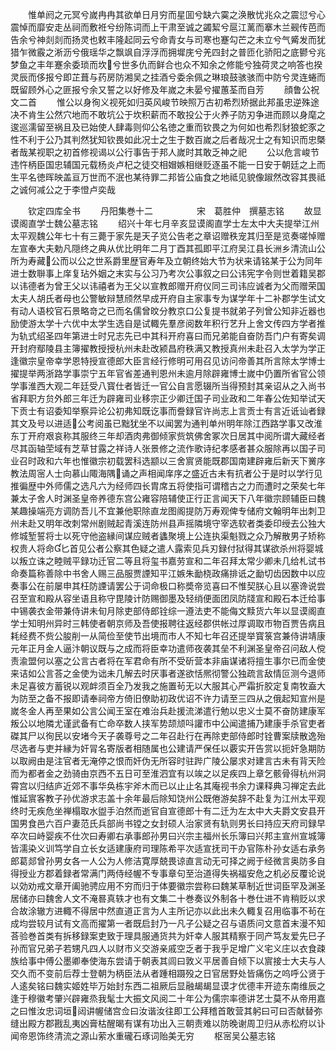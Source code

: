 <!-- { "loadSidebar": true } -->
　　惟单阏之元冥兮嵗冉冉其欲单日月穷而星囬兮缺六霙之涣散忧兆众之震愆兮心震悼而靡安走丛祠而敷袵兮纷陈词而上干肃至诚之蠲絜兮扈江蓠而搴木兰觋传芭而告余兮神剡剡而扬灵也敕丰隆起同云兮命青女与司寒也蹇勾芒之未立兮气觱发而犹猎乍微霰之淅沥兮俄瑶华之飘飒自浮浮而拥墀庑兮羌四封之普匝化骄阳之底鬰兮兆梦鱼之丰年蹇余委琐而坎兮世多仇而鲜合也众不知余之修能兮独荷灵之响答也揆灵辰而侈报兮即芷葺与药房防湘吴之挂酒兮委余佩之琳琅鼓骇骇而中防兮灵连蜷而既留顾外心之匪报兮余又誓之以好修及年嵗之未晏兮擢蕙荃而自芳
　　顔鲁公祝文二首
　　惟公以身徇义视死如归英风峻节映照万古初希烈矫据此邦虽忠逆殊途决不肯生公然穴地而不敢坑公于坎积薪而不敢投公于火养子防刃争进而顾以身麾之逡巡濡留至祸且及已始使人肆毒则仰公名徳之重而钦畏之为何如也希烈豺狼蛇豕之性不利于公乃其判然犹知钦畏如此况士之生于数百嵗之后者哉况士之有知识而忠槩者哉某视职之初首修视谒以公行事告于邦人嵗时其敢乏神之祀
　　公以危言峻节违忤柄臣国忠辅国元载杨炎卢杞之徒交相媢嫉相继贬逐虽不能一日安于朝廷之上而生平名徳晖映盖亘万世而不泯也某待罪二邦皆公庙食之地祗见貌像踧然改容其畏祗之诚何减公之于李憕卢奕哉









　　钦定四库全书
　　丹阳集巻十二　　　　　宋　葛胜仲　撰墓志铭
　　故显谟阁直学士魏公墓志铭
　　绍兴十年七月辛亥显谟阁直学士左太中大夫提举江州太平观魏公年七十有三薨于家先是天子览公告老之章诏赠秩宠其归至是览奏嗟悼赠左宣奉大夫勅凡隠终之典从优比明年二月丁酉其孤即平江府吴江县长洲乡清流山公所为寿藏公而以公之世系爵里歴官寿年及立朝终始大节为状来请铭某于公为同年进士数聨事上庠复玷外姻之末实与公习乃考次公事叙之曰公讳宪字令则世着籍吴郡以讳德者为曾王父以讳禧者为王父以宣教郎赠开府仪同三司讳应诚者为父而赠荣国太夫人胡氏者母也公警敏辩慧颀然早成开府自主家事专为谋学年十二补郡学生试文有动人语校官石景略竒之已而名儒曾旼分教京口公复提书就弟子列曾公知非近器也励使游太学十六优中太学生选自是试輙先羣彦阅数年积行艺升上舍文传四方学者推为轨式绍圣四年第进士时兄志先已中其科开府喜曰而兄弟能自奋防吾门户有寄矣调开封府鄢陵县主簿擢教授授杭州未赴改颍昌府秩满又教授真州未赴召入太学为学正逢徽宗皇帝幸学恩特授宣德郎大臣言经行修明可用召见访问帝善其所言除太学博士擢提举两浙路学事崇宁五年官省差通判恩州未逾月除辟雍博士嵗中仍置所省官公领学事淮西大观二年廷受八寳仕者皆迁一官公自言愿辍所当得预封其亲诏从之入尚书省拜职方贠外郎三年迁为辟雍司业移宗正少卿迁国子司业政和二年春公佐知举试天下贡士有诏委知举察异论公初弗知既讫事而誊録官许尚志上言贡士有言近诋讪者録其文及号以进适公考阅虽已黜犹坐不以闻罢为通判单州明年除江西路学事又改淮东丁开府艰哀称其服终三年却酒肉弗御倾家赀筑佛舍冢次日居其中阅所谓大藏经者尽其函轴茔域有芝草甘露之祥诗人张景修之流作歌诗纪孝感者甚众服除再以国子司业召时政和六年也惟徽宗初载罢科选颛以三舍賔贤能既郡国南建辟雍后新天下黉序教法周宻人士向慕山陬海隅诵之声相闻庠序之盛近古未有抗者公于是时以学行见推徧歴中外师儒之选凡六为经师四长胄席五将使指可谓稽古之力而遭时之荣矣七年兼太子舍人时渊圣皇帝养德东宫公雍容陪辅使正行正言闻天下八年徽宗顾辅臣曰魏某趣操端亮方调防吾儿不宜兼他职除直龙图阁提防万寿观俾专储府文翰明年出刺卫州未赴又明年改刺常州剧贼起青溪连防州县声摇隣境守宰选软者类委印绶去公独大修城堑誓将士以死守他盗縁间谋应贼者蠭聚境上公连执渠魁戮之众乃解散男子矫称权贵人将命匕首见公者公察其色疑之遣人露索见兵刃録付狱得其谋欲杀州将婴城以叛立诛之睦贼平録功迁官二等且将玺书嘉劳宣和二年召拜太常少卿未几给札试书命奏篇称善除中书舍人赐三品服贾諲知平江嫉朱勔桡政痛排诋之勔切齿因数中以应奏事公在前屡申其枉防諲请罢公于词命极口称奬帝览喜曰不惟契朕心且以塞谗说尝召至宣和殿从容坐语且称守毘陵计防赐御墨及轻绡便面团凤防牋宣和殿石本迁给事中锡袭衣金带兼侍讲未旬月除吏部侍郎铨综一遵法吏不能侮文黩货六年以显谟阁直学士知明州异时三韩使者朝京师及吾使报聘往返经郡供帐过厚调取市物百贾告病且耗经费不赀公朘削一从简俭至使节出境而市人不知七年召还提举寳箓宫兼侍讲靖康元年正月金人逼汴朝议既与之成而将臣幸功遣师夜袭其垒不利渊圣皇帝召问敌人傥责渝盟何以塞之公言古者将在军君命有所不受斫营本非庙谋诸将擅生事尔已而金使来诘如公言荅之金使为诎未几解去时厌事者遂欲恬熈彻警公独疏言敌情叵测今退师未足喜彼方蓄锐以观衅须百全乃发我之施置茍无以大服其心严霜折胶定复南牧盍大为防至之备不报即请奉祠帝方倚旧僚助初政优诏不许力请至三四从之俄起知宣州是嵗冬金人再至果如公言公闻王室在难治兵赴援流涕遣行勉以忠义士莫不奋防建康军叛公以地隣尤谨武备有亡命卒数人挟军势颉颃呌讙市中公闻遣捕乃建康手杀官吏者磔其尸以徇民以安堵今天子袭尊号之二年召赴行在再除吏部侍郎时铨曹案牍散逸殆尽选者与吏并縁为奸冐名寄版者相随属也公建请严保任以覈实开告赏以扼奸急期防以取阙由是注官者无淹停之恨而奸伪无所容时驻跸广陵公屡求对建言古未有背天险而为都者金之劲骑由京西不五日可至淮泗宜有以竢之以足疾四上章乞骸骨得杭州洞霄宫以归结庐近郊不事华奂栋宇斧木而已以止止名其庵视书余力课释典习禅定去此惟延賔客教子孙优游求志盖十余年最后除知饶州公既倦游矣辞不赴复为江州太平观终时无疾危坐禅榻取水盥手泊然而逝官自宣德郎十有二迁为左太中大夫爵文安县开国男食邑六百户妻范氏兵部尚书镗之女封硕人治家贤有轨则男长曰持应天府司録早卒次曰峙婴疾不仕次曰寿卿右承事郎孙男曰兴宗主福州长乐簿曰兴邦主宣州宣城簿皆濡染义训笃学自立长女适建康府司理陈希平次适宣抚司干办官陈朴孙女适右承务郎葛郯曾孙男女各一人公为人修洁寛厚兢畏谅直言动无可择之阙于经微言奥防多自得授业方郡着録者常满门两侍经幄不专事章句至治道得失祸福安危之机必反覆论说以効劝戒文章开阖驰骋应用不穷而归于体要徽宗尝称曰魏某草制近世词臣罕及渊圣居储亦曰魏舍人文不淹晷真轶才也有文集二十巻奏议外制各十巻仕进不肯稍贬以求合故涂辙方进輙不得居中然直道正言为人主所记亦以此出未久輙复召用临事不茍在成均尝较月试有文高而擢第一者既启封乃一凡子公疑之召与语质问文意首末漫不知荅验巻首类有拆移録案吏致于理具服通货共为奸幸人服其精察于同产笃友爱先巳子孙而官兄弟子若甥凡四人以财市义交游亲戚空乏者于我乎足增广义宅义庄以衣食疎族给事中傅公墨卿奉使海东尝请于朝表其闾曰敦义平居善自倾下以賔接士大夫与人交久而不变前后荐士登朝为柄臣法从者踵相蹑殁之日官居野处皆痛伤之呜呼公贤于人逺矣铭曰魏实姬姓毕万始封东西二祖厥后显融朅朅显谟才优德丰开迹东南维辰之逢于穆徽考肇兴辟雍烝我髦士大振文风阅二十年公为儒宗率德讲艺士莫不从帝用嘉之曰惟汝忠词垣闼讲幄储宫佥曰汝谐汝往即工公拜稽首敢营其躬曰可曰否献替弥缝出殿方郡戡乱夷凶膏枯醒暍有谋有功出入三朝责难以防晚谢周卫归从赤松府以讣闻帝恩饰终清流之源山萦水重礲石琢词贻美无穷
　　枢宻吴公墓志铭
